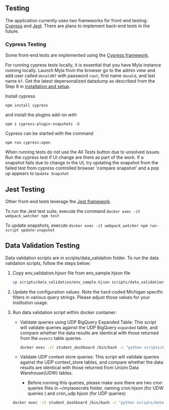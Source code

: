 ## Testing

The application currently uses two frameworks for front-end testing: [Cypress](https://www.cypress.io/) and [Jest](https://jestjs.io/). There are plans to implement back-end tests in the future.

### Cypress Testing

Some front-end tests are implemented using the [Cypress framework](https://www.cypress.io/). 

 For running cypress tests locally, it is essential that you have Myla instance running locally. Launch Myla from the
 browser go to the admin view and add user called `donald07` with password `root`, first name `donald`, and last name `07`. Get the latest depersonalized datadump
 as described from the Step 9 in [installation and setup](#installation-and-setup).

 Install cypress 

 `npm install cypress`

 and install the plugins add-on with

 `npm i cypress-plugin-snapshots -S`

 Cypress can be started with the command

 `npm run cypress:open`

 When running tests do not use the All Tests button due to unsolved issues. 
 Run the cypress test if UI change are there as part of the work.
 If a snapshot fails due to change in the UI, try updating the snapshot from the failed test from cypress controlled 
 browser 'compare snapshot' and a pop up appears to `Update Snapshot` 

## Jest Testing
Other front-end tests leverage the [Jest framework](https://jestjs.io/). 

To run the Jest test suite, execute the command `docker exec -it webpack_watcher npm test`

To update snapshots, execute `docker exec -it webpack_watcher npm run-script update-snapshot`

## Data Validation Testing

Data validation scripts are in scripts/data_validation folder. To run the data validation scripts, follow the steps below:

1. Copy env_validation.hjson file from env_sample.hjson file
   ```sh
   cp scripts/data_validation/env_sample.hjson scripts/data_validation/env_validation.hjson
   ```
2. Update the configuration values. Note the hard-coded Michigan specific filters in various query strings. Please adjust those values for your institution usage.

3. Run data validation script within docker container:

   - Validate queries using UDP BigQuery Expanded Table: This script will validate queries against the UDP BigQuery `expanded` table, and compare whether the data results are identical with those returned from the `events` table queries.

     ```sh
     docker exec -it student_dashboard /bin/bash -c "python scripts/data_validation/validate_udp_events_vs_expanded.py"
     ```
    - Validate UDP context store queries: This script will validate queries against the UDP context_store tables, and compare whether the data results are identical with those returned from Unizin Data Warehouse(UDW) tables.
        - Before running this queries, please make sure there are two cron queries files in ~/mylasecrets folder, naming cron.hjson (for UDW queries ) and cron_udp.hjson (for UDP queries) 

     ```sh
     docker exec -it student_dashboard /bin/bash -c "python scripts/data_validation/validate_udw_vs_udp.py"
     ```